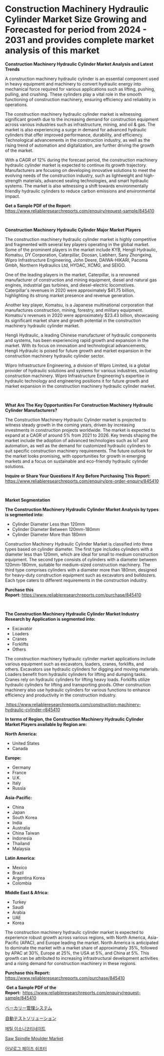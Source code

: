 <p><h1>Construction Machinery Hydraulic Cylinder Market Size Growing and Forecasted for period from 2024 - 2031 and provides complete market analysis of this market</h1></p><p><strong>Construction Machinery Hydraulic Cylinder Market Analysis and Latest Trends</strong></p>
<p><p>A construction machinery hydraulic cylinder is an essential component used in heavy equipment and machinery to convert hydraulic energy into mechanical force required for various applications such as lifting, pushing, pulling, and crushing. These cylinders play a vital role in the smooth functioning of construction machinery, ensuring efficiency and reliability in operations.</p><p>The construction machinery hydraulic cylinder market is witnessing significant growth due to the increasing demand for construction equipment across various industries such as infrastructure, mining, and oil & gas. The market is also experiencing a surge in demand for advanced hydraulic cylinders that offer improved performance, durability, and efficiency. Technological advancements in the construction industry, as well as the rising trend of automation and digitalization, are further driving the growth of the market.</p><p>With a CAGR of 12% during the forecast period, the construction machinery hydraulic cylinder market is expected to continue its growth trajectory. Manufacturers are focusing on developing innovative solutions to meet the evolving needs of the construction industry, such as lightweight and high-strength materials, advanced sealing technologies, and smart hydraulic systems. The market is also witnessing a shift towards environmentally friendly hydraulic cylinders to reduce carbon emissions and environmental impact.</p></p>
<p><strong>Get a Sample PDF of the Report:&nbsp;</strong> <a href="https://www.reliableresearchreports.com/enquiry/request-sample/845410">https://www.reliableresearchreports.com/enquiry/request-sample/845410</a></p>
<p>&nbsp;</p>
<p><strong>Construction Machinery Hydraulic Cylinder Major Market Players</strong></p>
<p><p>The construction machinery hydraulic cylinder market is highly competitive and fragmented with several key players operating in the global market. Some of the prominent players in the market include KYB, Hengli Hydraulic, Komatsu, DY Corporation, Caterpillar, Doosan, Liebherr, Sany Zhongxing, Wipro Infrastructure Engineering, John Deere, DAIWA-HIKARI, Pacoma Gmbh, Northern Hydraulics Ltd, HYDAC, XCMG, and SEIGO.</p><p>One of the leading players in the market, Caterpillar, is a renowned manufacturer of construction and mining equipment, diesel and natural gas engines, industrial gas turbines, and diesel-electric locomotives. Caterpillar's revenues in 2020 were approximately $41.75 billion, highlighting its strong market presence and revenue generation.</p><p>Another key player, Komatsu, is a Japanese multinational corporation that manufactures construction, mining, forestry, and military equipment. Komatsu's revenues in 2020 were approximately $23.43 billion, showcasing its significant market share and growth potential in the construction machinery hydraulic cylinder market.</p><p>Hengli Hydraulic, a leading Chinese manufacturer of hydraulic components and systems, has been experiencing rapid growth and expansion in the market. With its focus on innovation and technological advancements, Hengli Hydraulic is poised for future growth and market expansion in the construction machinery hydraulic cylinder sector.</p><p>Wipro Infrastructure Engineering, a division of Wipro Limited, is a global provider of hydraulic solutions and systems for various industries, including construction machinery. Wipro Infrastructure Engineering's expertise in hydraulic technology and engineering positions it for future growth and market expansion in the construction machinery hydraulic cylinder market.</p></p>
<p>&nbsp;</p>
<p><strong>What Are The Key Opportunities For Construction Machinery Hydraulic Cylinder Manufacturers?</strong></p>
<p><p>The Construction Machinery Hydraulic Cylinder market is projected to witness steady growth in the coming years, driven by increasing investments in construction projects worldwide. The market is expected to expand at a CAGR of around 5% from 2021 to 2026. Key trends shaping the market include the adoption of advanced technologies such as IoT and automation, as well as the demand for customized hydraulic cylinders to suit specific construction machinery requirements. The future outlook for the market looks promising, with opportunities for growth in emerging markets and a focus on sustainable and eco-friendly hydraulic cylinder solutions.</p></p>
<p><strong>Inquire or Share Your Questions If Any Before Purchasing This Report:</strong> <a href="https://www.reliableresearchreports.com/enquiry/pre-order-enquiry/845410">https://www.reliableresearchreports.com/enquiry/pre-order-enquiry/845410</a></p>
<p>&nbsp;</p>
<p><strong>Market Segmentation</strong></p>
<p><strong>The Construction Machinery Hydraulic Cylinder Market Analysis by types is segmented into:</strong></p>
<p><ul><li>Cylinder Diameter Less than 120mm</li><li>Cylinder Diameter Between 120mm-180mm</li><li>Cylinder Diameter More than 180mm</li></ul></p>
<p><p>Construction Machinery Hydraulic Cylinder Market is classified into three types based on cylinder diameter. The first type includes cylinders with a diameter less than 120mm, which are ideal for small to medium construction equipment. The second type consists of cylinders with a diameter between 120mm-180mm, suitable for medium-sized construction machinery. The third type comprises cylinders with a diameter more than 180mm, designed for heavy-duty construction equipment such as excavators and bulldozers. Each type caters to different requirements in the construction industry.</p></p>
<p><strong>Purchase this Report:&nbsp;</strong><a href="https://www.reliableresearchreports.com/purchase/845410">https://www.reliableresearchreports.com/purchase/845410</a></p>
<p>&nbsp;</p>
<p><strong>The Construction Machinery Hydraulic Cylinder Market Industry Research by Application is segmented into:</strong></p>
<p><ul><li>Excavator</li><li>Loaders</li><li>Cranes</li><li>Forklifts</li><li>Others</li></ul></p>
<p><p>The construction machinery hydraulic cylinder market applications include various equipment such as excavators, loaders, cranes, forklifts, and others. Excavators use hydraulic cylinders for digging and moving materials. Loaders benefit from hydraulic cylinders for lifting and dumping tasks. Cranes rely on hydraulic cylinders for lifting heavy loads. Forklifts utilize hydraulic cylinders for lifting and transporting goods. Other construction machinery also use hydraulic cylinders for various functions to enhance efficiency and productivity in the construction industry.</p></p>
<p><a href="https://www.reliableresearchreports.com/construction-machinery-hydraulic-cylinder-r845410">&nbsp;https://www.reliableresearchreports.com/construction-machinery-hydraulic-cylinder-r845410</a></p>
<p><strong>In terms of Region, the Construction Machinery Hydraulic Cylinder Market Players available by Region are:</strong></p>
<p>
    <p> <strong> North America: </strong>
        <ul>
            <li>United States</li>
            <li>Canada</li>
        </ul>
        </p> 
    <p> <strong> Europe: </strong>
        <ul>
            <li>Germany</li>
            <li>France</li>
            <li>U.K.</li>
            <li>Italy</li>
            <li>Russia</li>
        </ul>
        </p> 
    <p> <strong> Asia-Pacific: </strong>
        <ul>
            <li>China</li>
            <li>Japan</li>
            <li>South Korea</li>
            <li>India</li>
            <li>Australia</li>
            <li>China Taiwan</li>
            <li>Indonesia</li>
            <li>Thailand</li>
            <li>Malaysia</li>
        </ul>
        </p> 
    <p> <strong> Latin America: </strong>
        <ul>
            <li>Mexico</li>
            <li>Brazil</li>
            <li>Argentina Korea</li>
            <li>Colombia</li>
        </ul>
        </p> 
    <p> <strong> Middle East & Africa: </strong>
        <ul>
            <li>Turkey</li>
            <li>Saudi</li>
            <li>Arabia</li>
            <li>UAE</li>
            <li>Korea</li>
        </ul>
    </p>
    </p>
<p><p>The construction machinery hydraulic cylinder market is expected to experience robust growth across various regions, with North America, Asia-Pacific (APAC), and Europe leading the market. North America is anticipated to dominate the market with a market share of approximately 35%, followed by APAC at 30%, Europe at 25%, the USA at 5%, and China at 5%. This growth can be attributed to increasing infrastructural development activities and a rising demand for construction machinery in these regions.</p></p>
<p><strong>Purchase this Report: </strong><a href="https://www.reliableresearchreports.com/purchase/845410">https://www.reliableresearchreports.com/purchase/845410</a></p>
<p>&nbsp;<strong>Get a Sample PDF of the Report:&nbsp;&nbsp;</strong><a href="https://www.reliableresearchreports.com/enquiry/request-sample/845410">https://www.reliableresearchreports.com/enquiry/request-sample/845410</a></p>
<p><strong></strong></p>
<p><p><a href="https://medium.com/@mookiesville/%E3%83%99%E3%83%BC%E3%82%AB%E3%83%AA%E3%83%BC%E7%B5%8C%E5%96%B6%E7%AE%A1%E7%90%86%E3%82%B7%E3%82%B9%E3%83%86%E3%83%A0%E5%B8%82%E5%A0%B4%E3%81%AF2031%E5%B9%B4%E3%81%BE%E3%81%A7%E3%81%AE%E5%B8%82%E5%A0%B4%E3%82%B7%E3%82%A7%E3%82%A2-%E3%82%B5%E3%82%A4%E3%82%BA-%E4%BA%88%E6%B8%AC%E3%81%AB%E7%84%A6%E7%82%B9%E3%82%92%E5%BD%93%E3%81%A6%E3%81%A6%E3%81%84%E3%81%BE%E3%81%99-918b08452898">ベーカリー管理システム</a></p><p><a href="https://medium.com/@levihamilton5801940/%E6%AC%A1%E3%81%AE%E6%96%87%E7%AB%A0%E3%82%92%E6%97%A5%E6%9C%AC%E8%AA%9E%E3%81%AB%E7%BF%BB%E8%A8%B3%E3%81%99%E3%82%8B%E3%81%A8-%E6%AC%A1%E3%81%AE%E3%82%88%E3%81%86%E3%81%AB%E3%81%AA%E3%82%8A%E3%81%BE%E3%81%99-%E8%87%AA%E5%8B%95%E5%8C%96%E3%83%86%E3%82%B9%E3%83%88%E3%82%BD%E3%83%AA%E3%83%A5%E3%83%BC%E3%82%B7%E3%83%A7%E3%83%B3%E5%B8%82%E5%A0%B4%E3%81%AE%E5%88%86%E6%9E%90-%E3%82%B0%E3%83%AD%E3%83%BC%E3%83%90%E3%83%AB%E7%94%A3%E6%A5%AD%E3%81%AE%E5%B1%95%E6%9C%9B%E3%81%A8%E4%BA%88%E6%B8%AC-2024%E5%B9%B4%E3%81%8B%E3%82%892031%E5%B9%B4-59ca24e12bf9">自動テストソリューション</a></p><p><a href="https://github.com/fernandotryO5lson96765/Market-Research-Report-List-1/blob/main/820577326587.md">메틸 이소니코티네이트</a></p><p><a href="https://github.com/dx0328/Market-Research-Report-List-2/blob/main/saw-spindle-moulder-market.md">Saw Spindle Moulder Market</a></p><p><a href="https://medium.com/@jodyomenick905/%EC%95%84%EB%82%A0%EB%A1%9C%EA%B7%B8-%EC%9C%84%EC%83%81-%EB%B3%80%EC%A1%B0%EA%B8%B0-%EC%8B%9C%EC%9E%A5-%EA%B2%BD%EC%9F%81-%EB%B6%84%EC%84%9D-%EC%8B%9C%EC%9E%A5-%EB%8F%99%ED%96%A5-%EB%B0%8F-2031%EB%85%84%EA%B9%8C%EC%A7%80%EC%9D%98-%EC%A0%84%EB%A7%9D-17c41a23bf74">아날로그 페이즈 쉬프터</a></p></p>